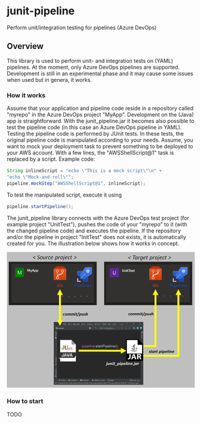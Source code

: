 # junit-pipeline
Perform unit/integration testing for pipelines (Azure DevOps)

## Overview ##
This library is used to perform unit- and integration tests on (YAML) pipelines. At the moment, only Azure DevOps pipelines are supported.
Development is still in an experimental phase and it may cause some issues when used but in genera, it works.

### How it works ###
Assume that your application and pipeline code reside in a repository called "myrepo" in the Azure DevOps project "MyApp".
Development on the (Java) app is straightforward. With the junit_pipeline.jar it becomes also possible to test the
pipeline code (in this case an Azure DevOps pipeline in YAML).
Testing the pipeline code is performed by JUnit tests. In these tests, the original pipeline code is manipulated according to your needs.
Assume, you want to mock your deployment task to prevent something to be deployed to your AWS account. With a few lines, the "AWSShellScript@1"
task is replaced by a script. Example code:
```java
String inlineScript = "echo \"This is a mock script\"\n" +
"echo \"Mock-and-roll\"";
pipeline.mockStep("AWSShellScript@1", inlineScript);
```
To test the manipulated script, execute it using
```java
pipeline.startPipeline();
```
The junit_pipeline library connects with the Azure DevOps test project (for example project "UnitTest"), pushes the code of your "myrepo" to it
(with the changed pipeline code) and executes the pipeline. If the repository and/or the pipeline in project "InitTest" does not exists, it
is automatically created for you. The illustration below shows how it works in concept.

![no picture](https://github.com/hvmerode/junit-pipeline/blob/main/junit_pipeline.png "how it work")

### How to start ##
TODO